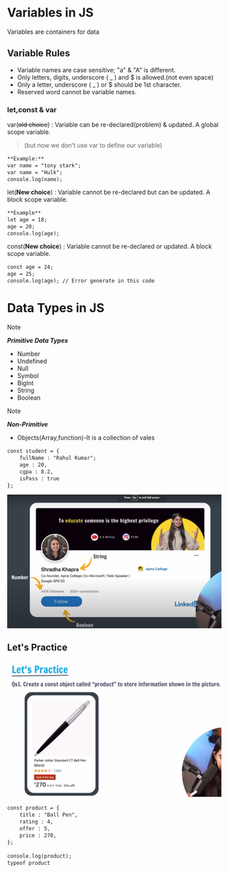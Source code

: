 # Variables in JS
Variables are containers for data


## Variable Rules 

* Variable names are case sensitive; "a" & "A" is different.
* Only letters, digits, underscore ( _ ) and $ is allowed.(not even space)
* Only a letter, underscore ( _ ) or $ should be 1st character.
* Reserved word cannot be variable names.

### let,const & var

var(~~old choice~~) : Variable can be re-declared(problem) & updated. A global scope variable.
>(but now we don't use var to define our variable)
```
**Example:** 
var name = "tony stark";
var name = "Hulk";
console.log(name);
```

let(**New choice**) : Variable cannot be re-declared but can be updated. A block scope variable.
```
**Example**
let age = 18;
age = 20;
console.log(age);
```

const(**New choice**) : Variable cannot be re-declared or updated. A block scope variable.
```
const age = 24;
age = 25;
console.log(age); // Error generate in this code
```

# Data Types in JS
>[!Note]
> ***Primitive Data Types***
> * Number            
> * Undefined
> * Null              
> * Symbol
> * BigInt            
> * String
> * Boolean

>[!Note]
> ***Non-Primitive***
> * Objects(Array,function)-It is a collection of vales
```
const student = {
    fullName : "Rahul Kumar";
    age : 20,
    cgpa : 8.2,
    isPass : true
};
```
<img width="500px" src="Screenshot 2024-04-12 091505.png" alt="Image showing use of data types">

## Let's Practice 
<img width="500px" src="1.png" alt="">

```
const product = {
    title : "Ball Pen",
    rating : 4,
    offer : 5,
    price : 270,
};

console.log(product);
typeof product
```



